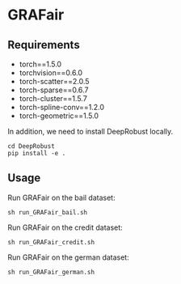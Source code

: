 # GRAFair
## Requirements
- torch==1.5.0
- torchvision==0.6.0
- torch-scatter==2.0.5
- torch-sparse==0.6.7
- torch-cluster==1.5.7
- torch-spline-conv==1.2.0
- torch-geometric==1.5.0

In addition, we need to install DeepRobust locally.
```
cd DeepRobust
pip install -e .
```
## Usage
Run GRAFair on the bail dataset:
```
sh run_GRAFair_bail.sh
```
Run GRAFair on the credit dataset:
```
sh run_GRAFair_credit.sh
```
Run GRAFair on the german dataset:
```
sh run_GRAFair_german.sh
```

